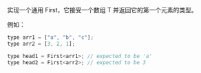 实现一个通用 First<T>，它接受一个数组 T 并返回它的第一个元素的类型。

例如：

```javascript
type arr1 = ["a", "b", "c"];
type arr2 = [3, 2, 1];

type head1 = First<arr1>; // expected to be 'a'
type head2 = First<arr2>; // expected to be 3
```
